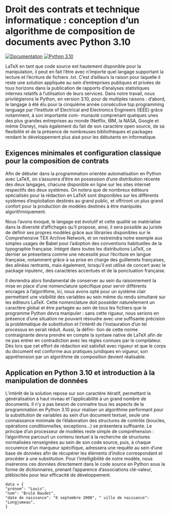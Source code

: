 # Droit des contrats et technique informatique : conception d’un algorithme de composition de documents avec Python 3.10
[![Documentation](https://img.shields.io/badge/Template-LaTeX-blue.svg)](https://github.com/latex3/)
[![Python 3.10](https://img.shields.io/badge/Python-3.10-blue.svg)](https://docs.python.org/3/whatsnew/3.10.html)

LaTeX en tant que code source est hautement disponible pour la manipulation, il peut en fait l’être avec n’importe quel langage supportant la lecture et l’écriture de fichiers .txt. C’est d’ailleurs la raison pour laquelle il reste une solution appliquée au sein d’entreprises publiques et privées de tous horizons dans la publication de rapports d’analyses statistiques internes relatifs à l’utilisation de leurs services. Dans notre travail, nous privilégierons le Python, en version 3.10, pour de multiples raisons : d’abord, le langage à été élu pour la cinquième année consécutive top programming language par l’Institute of Electrical and Electronics Engineers (IEEE) grâce notamment, à son importante com- munauté comprenant quelques unes des plus grandes entreprises au monde (Netflix, IBM, la NASA, Google et même Disney), mais également du fait de son caractère open source, de sa flexibilité et de la présence de nombreuses bibliothèques et packages rendant le développement plus aisé pour les débutants en informatique.

## Exigences minimales et configuration classique pour la composition de contrats

Afin de débuter dans la programmation orientée automatisation en Python avec LaTeX, on s’assurera d’être en possession d’une distribution récente des deux langages, chacune disponible en ligne sur les sites internet respectifs des deux systèmes. On notera que de nombreux éditeurs spécialisés pour la rédaction en LaTeX sont disponibles sur les différents systèmes d’exploitation destinés au grand public, et offriront un plus grand confort pour la production de modèles destinés à être manipulés algorithmiquement.

Nous l’avons évoqué, le langage est évolutif et cette qualité se matérialise dans la diversité d’affichages qu’il propose, ainsi, il sera possible au juriste de définir ses propres modèles grâce aux librairies disponibles sur le Comprehensive TEX Archive Network, et on restreindra notre exemple aux simples usages de Babel pour l’adoption des conventions habituelles de la typographie française. Intégré dans toutes les distributions LaTeX, ce dernier se présentera comme une nécessité pour l’écriture en langue française, notamment grâce à sa prise en charge des guillemets françaises, des alinéas rentrants, mais également, lorsqu’il est utilisé de concert avec le package inputenc, des caractères accentués et de la ponctuation française.

Il deviendra alors fondamental de conserver au sein du raisonnement la mise en place d’une nomenclature spécifique pour servir différents encrages à l’algorithme, ici, nous avons opté pour un système clair permettant une visibilité des variables au sein même du rendu simultané sur les éditeurs LaTeX. Cette nomenclature doit posséder naturellement un caractère global et être partagée au sein de tous les fichiers que le programme Python devra manipuler : sans cette rigueur, nous serions en présence d’une situation ne pouvant résoudre avec une suffisante précision la problématique de substitution et l’intérêt de l’instauration d’un tel processus en serait réduit. Aussi, la défini- tion de cette norme contraignante devra prendre en compte la syntaxe native de LaTeX afin de ne pas entrer en contradiction avec les règles connues par le compilateur. Dès lors que cet effort de rédaction est satisfait avec rigueur et que le corps du document est conforme aux pratiques juridiques en vigueur, son appréhension par un algorithme de composition devient réalisable.

## Application en Python 3.10 et introduction à la manipulation de données

L’intérêt de la solution repose sur son caractère itératif, permettant la généralisation à haut niveau et l’applicabilité à un grand nombre de documents. Il n’y a pas besoin de connaitre tous les aspects de la programmation en Python 3.10 pour réaliser un algorithme performant pour la substitution de variables au sein d’un document textuel, seule une connaissance minimale de l’élaboration des structures de contrôle (boucles, opérations conditionnelles, exceptions...) se présentera suffisante. Le principe d’un processeur de modèles reste simple de compréhension : l’algorithme parcourt un contenu textuel à la recherche de structures normalisées renseignées au sein de son code source, puis, à chaque occurence d’un marqueur spécifique, adressera une requête au sein d’une base de données afin de récupérer les éléments d’indice correspondant et procéder à une substitution. Pour l’intelligibilité de notre modèle, nous insérerons ces données directement dans le code source en Python sous la forme de dictionnaires, prenant l’apparence d’associations clé-valeur, plébiscités pour leur efficacité de développement.


```
data = {
"prénom": "Louis",
"nom": "Brulé Naudet",
"date de naissance": "6 septembre 2000", " ville de naissance": "Longjumeau",
}

```
